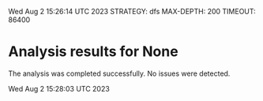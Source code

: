 Wed Aug  2 15:26:14 UTC 2023
STRATEGY: dfs
MAX-DEPTH: 200
TIMEOUT: 86400
# Analysis results for None
The analysis was completed successfully. No issues were detected.

Wed Aug  2 15:28:03 UTC 2023

